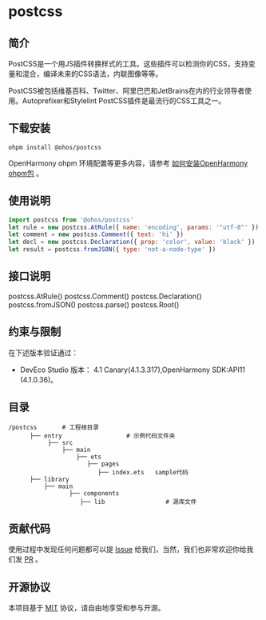 # postcss

## 简介
PostCSS是一个用JS插件转换样式的工具。这些插件可以检测你的CSS，支持变量和混合，编译未来的CSS语法，内联图像等等。

PostCSS被包括维基百科、Twitter、阿里巴巴和JetBrains在内的行业领导者使用。Autoprefixer和Stylelint PostCSS插件是最流行的CSS工具之一。

## 下载安装

```
ohpm install @ohos/postcss
```
OpenHarmony
ohpm 环境配置等更多内容，请参考 [如何安装OpenHarmony ohpm包](https://gitee.com/openharmony-tpc/docs/blob/master/OpenHarmony_har_usage.md) 。

## 使用说明

```js
import postcss from '@ohos/postcss'
let rule = new postcss.AtRule({ name: 'encoding', params: '"utf-8"' })
let comment = new postcss.Comment({ text: 'hi' })
let decl = new postcss.Declaration({ prop: 'color', value: 'black' })
let result = postcss.fromJSON({ type: 'not-a-node-type' })
```
## 接口说明
postcss.AtRule()
postcss.Comment()
postcss.Declaration()
postcss.fromJSON()
postcss.parse()
postcss.Root()

## 约束与限制
在下述版本验证通过：

- DevEco Studio 版本： 4.1 Canary(4.1.3.317),OpenHarmony SDK:API11 (4.1.0.36)。

## 目录

```
/postcss       # 工程根目录
      ├── entry                  # 示例代码文件夹  
           ├── src 
               ├── main
                   ├── ets
                      ├── pages 
                         ├── index.ets   sample代码
      ├── library                  
          ├── main                   
                 ├── components                 
                    ├── lib                 # 源库文件      
```

## 贡献代码

使用过程中发现任何问题都可以提 [Issue](https://gitee.com/openharmony-tpc/openharmony_tpc_samples/issues) 给我们，当然，我们也非常欢迎你给我们发 [PR](https://gitee.com/openharmony-tpc/openharmony_tpc_samples/pulls) 。

## 开源协议

本项目基于 [MIT](https://github.com/postcss/postcss/blob/main/LICENSE) 协议，请自由地享受和参与开源。
